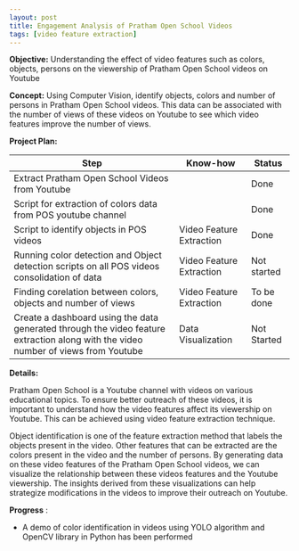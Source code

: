 ```yaml
---
layout: post
title: Engagement Analysis of Pratham Open School Videos
tags: [video feature extraction]
---
```


**Objective:** Understanding the effect of video features such as colors, objects, persons on the viewership of Pratham Open School videos on Youtube

**Concept:** Using Computer Vision, identify objects, colors and number of persons in Pratham Open School videos. This data can be associated with the number of views of these videos on Youtube to see which video features improve the number of views.

**Project Plan:**

| Step | Know-how | Status |
| --- | --- | --- |
| Extract Pratham Open School Videos from Youtube |    | Done |
| Script for extraction of colors data from POS youtube channel |    | Done |
| Script to identify objects in POS videos  | Video Feature Extraction |Done |
| Running color detection and Object detection scripts on all POS videos consolidation of data  | Video Feature Extraction |Not started |
| Finding corelation between colors, objects and number of views | Video Feature Extraction |To be done |
| Create a dashboard using the data generated through the video feature extraction along with the video number of views from Youtube | Data Visualization | Not Started |

**Details:**

Pratham Open School is a Youtube channel with videos on various educational topics. To ensure better outreach of these videos, it is important to understand how the video features affect its viewership on Youtube. This can be achieved using video feature extraction technique.

Object identification is one of the feature extraction method that labels the objects present in the video. Other features that can be extracted are the colors present in the video and the number of persons. By generating data on these video features of the Pratham Open School videos, we can visualize the relationship between these videos features and the Youtube viewership. The insights derived from these visualizations can help strategize modifications in the videos to improve their outreach on Youtube.

**Progress** :

- A demo of color identification in videos using YOLO algorithm and OpenCV library in Python has been performed
